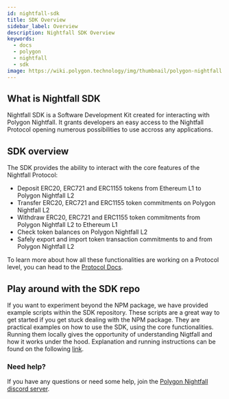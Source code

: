 ```yaml
---
id: nightfall-sdk
title: SDK Overview
sidebar_label: Overview
description: Nightfall SDK Overview
keywords:
  - docs
  - polygon
  - nightfall
  - sdk
image: https://wiki.polygon.technology/img/thumbnail/polygon-nightfall.png
---
```


## What is Nightfall SDK

Nightfall SDK is a Software Development Kit created for interacting with Polygon Nightfall. It grants developers an easy access to the Nightfall Protocol opening numerous possibilities to use accross any applications.

## SDK overview

The SDK provides the ability to interact with the core features of the Nightfall Protocol:

- Deposit ERC20, ERC721 and ERC1155 tokens from Ethereum L1 to Polygon Nightfall L2
- Transfer ERC20, ERC721 and ERC1155 token commitments on Polygon Nightfall L2
- Withdraw ERC20, ERC721 and ERC1155 token commitments from Polygon Nightfall L2 to Ethereum L1
- Check token balances on Polygon Nightfall L2
- Safely export and import token transaction commitments to and from Polygon Nightfall L2

To learn more about how all these functionalities are working on a Protocol level, you can head to the [Protocol Docs](/docs/nightfall/protocol/actors).

## Play around with the SDK repo

If you want to experiment beyond the NPM package, we have provided example scripts within the SDK repository. These scripts are a great way to get started if you get stuck dealing with the NPM package. They are practical examples on how to use the SDK, using the core functionalities. Running them locally gives the opportunity of understanding Nigtfall and how it works under the hood.
Explanation and running instructions can be found on the following [link](https://github.com/maticnetwork/nightfall-sdk#example-scripts).

### Need help?

If you have any questions or need some help, join the [Polygon Nightfall discord server](https://discord.com/invite/pZkC3JV2bR).
